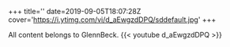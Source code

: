 +++
title=''
date=2019-09-05T18:07:28Z
cover='https://i.ytimg.com/vi/d_aEwgzdDPQ/sddefault.jpg'
+++

All content belongs to GlennBeck.
{{< youtube d_aEwgzdDPQ >}}
